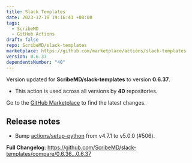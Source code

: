 ```yaml
---
title: Slack Templates
date: 2023-12-18 19:16:41 +00:00
tags:
  - ScribeMD
  - GitHub Actions
draft: false
repo: ScribeMD/slack-templates
marketplace: https://github.com/marketplace/actions/slack-templates
version: 0.6.37
dependentsNumber: "40"
---
```



Version updated for **ScribeMD/slack-templates** to version **0.6.37**.
- This action is used across all versions by **40** repositories.

Go to the [GitHub Marketplace](https://github.com/marketplace/actions/slack-templates) to find the latest changes.

## Release notes

- Bump [actions/setup-python](https://github.com/actions/setup-python) from v4.7.1 to v5.0.0 (#506).


**Full Changelog**: https://github.com/ScribeMD/slack-templates/compare/0.6.36...0.6.37
